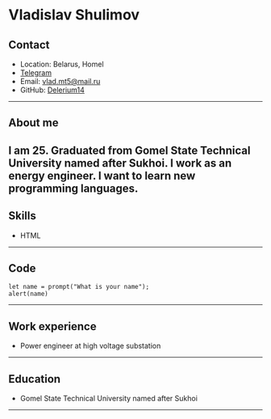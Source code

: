 # **Vladislav Shulimov**
## **Contact**
* Location: Belarus, Homel
* [Telegram](https://t.me/Depends1488)
* Email: vlad.mt5@mail.ru
* GitHub: [Delerium14](https://github.com/Delerium14)
---
## About me
I am 25. Graduated from Gomel State Technical University named after Sukhoi. I work as an energy engineer. I want to learn new programming languages.
 ---
## Skills
* HTML
---
## Code
``` 
let name = prompt("What is your name");
alert(name)
```
---
## Work experience
* Power engineer at high voltage substation
---
## Education
* Gomel State Technical University named after Sukhoi
---